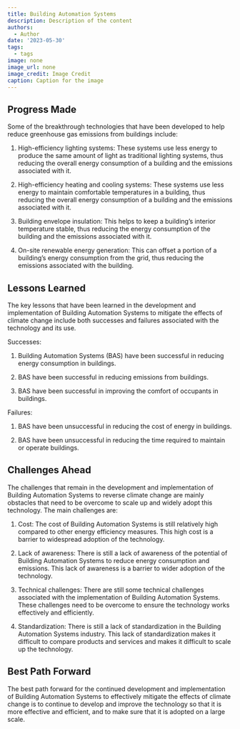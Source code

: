```yaml
---
title: Building Automation Systems
description: Description of the content
authors:
  - Author
date: '2023-05-30'
tags:
  - tags
image: none
image_url: none
image_credit: Image Credit
caption: Caption for the image
---
```


## Progress Made

Some of the breakthrough technologies that have been developed to help reduce greenhouse gas emissions from buildings include:

1. High-efficiency lighting systems: These systems use less energy to produce the same amount of light as traditional lighting systems, thus reducing the overall energy consumption of a building and the emissions associated with it.

2. High-efficiency heating and cooling systems: These systems use less energy to maintain comfortable temperatures in a building, thus reducing the overall energy consumption of a building and the emissions associated with it.

3. Building envelope insulation: This helps to keep a building’s interior temperature stable, thus reducing the energy consumption of the building and the emissions associated with it.

4. On-site renewable energy generation: This can offset a portion of a building’s energy consumption from the grid, thus reducing the emissions associated with the building.

## Lessons Learned

The key lessons that have been learned in the development and implementation of Building Automation Systems to mitigate the effects of climate change include both successes and failures associated with the technology and its use.

Successes:

1. Building Automation Systems (BAS) have been successful in reducing energy consumption in buildings.

2. BAS have been successful in reducing emissions from buildings.

3. BAS have been successful in improving the comfort of occupants in buildings.

Failures:

1. BAS have been unsuccessful in reducing the cost of energy in buildings.

2. BAS have been unsuccessful in reducing the time required to maintain or operate buildings.

## Challenges Ahead

The challenges that remain in the development and implementation of Building Automation Systems to reverse climate change are mainly obstacles that need to be overcome to scale up and widely adopt this technology. The main challenges are:

1. Cost: The cost of Building Automation Systems is still relatively high compared to other energy efficiency measures. This high cost is a barrier to widespread adoption of the technology.

2. Lack of awareness: There is still a lack of awareness of the potential of Building Automation Systems to reduce energy consumption and emissions. This lack of awareness is a barrier to wider adoption of the technology.

3. Technical challenges: There are still some technical challenges associated with the implementation of Building Automation Systems. These challenges need to be overcome to ensure the technology works effectively and efficiently.

4. Standardization: There is still a lack of standardization in the Building Automation Systems industry. This lack of standardization makes it difficult to compare products and services and makes it difficult to scale up the technology.

## Best Path Forward

The best path forward for the continued development and implementation of Building Automation Systems to effectively mitigate the effects of climate change is to continue to develop and improve the technology so that it is more effective and efficient, and to make sure that it is adopted on a large scale.
